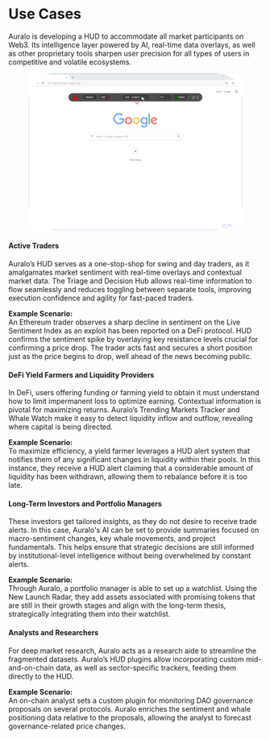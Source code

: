 # Use Cases

Auralo is developing a HUD to accommodate all market participants on Web3. Its intelligence layer powered by AI, real-time data overlays, as well as other proprietary tools sharpen user precision for all types of users in competitive and volatile ecosystems.

<figure><img src="../.gitbook/assets/TransparentHUD.png" alt=""><figcaption></figcaption></figure>

#### Active Traders

Auralo’s HUD serves as a one-stop-shop for swing and day traders, as it amalgamates market sentiment with real-time overlays and contextual market data. The Triage and Decision Hub allows real-time information to flow seamlessly and reduces toggling between separate tools, improving execution confidence and agility for fast-paced traders.

**Example Scenario:**\
An Ethereum trader observes a sharp decline in sentiment on the Live Sentiment Index as an exploit has been reported on a DeFi protocol. HUD confirms the sentiment spike by overlaying key resistance levels crucial for confirming a price drop. The trader acts fast and secures a short position just as the price begins to drop, well ahead of the news becoming public.



#### DeFi Yield Farmers and Liquidity Providers

In DeFi, users offering funding or farming yield to obtain it must understand how to limit impermanent loss to optimize earning. Contextual information is pivotal for maximizing returns. Auralo’s Trending Markets Tracker and Whale Watch make it easy to detect liquidity inflow and outflow, revealing where capital is being directed.

**Example Scenario:**\
To maximize efficiency, a yield farmer leverages a HUD alert system that notifies them of any significant changes in liquidity within their pools. In this instance, they receive a HUD alert claiming that a considerable amount of liquidity has been withdrawn, allowing them to rebalance before it is too late.



#### Long-Term Investors and Portfolio Managers

These investors get tailored insights, as they do not desire to receive trade alerts. In this case, Auralo's AI can be set to provide summaries focused on macro-sentiment changes, key whale movements, and project fundamentals. This helps ensure that strategic decisions are still informed by institutional-level intelligence without being overwhelmed by constant alerts.

**Example Scenario:**\
Through Auralo, a portfolio manager is able to set up a watchlist. Using the New Launch Radar, they add assets associated with promising tokens that are still in their growth stages and align with the long-term thesis, strategically integrating them into their watchlist.



#### Analysts and Researchers

For deep market research, Auralo acts as a research aide to streamline the fragmented datasets. Auralo’s HUD plugins allow incorporating custom mid-and-on-chain data, as well as sector-specific trackers, feeding them directly to the HUD.

**Example Scenario:**\
An on-chain analyst sets a custom plugin for monitoring DAO governance proposals on several protocols. Auralo enriches the sentiment and whale positioning data relative to the proposals, allowing the analyst to forecast governance-related price changes.
